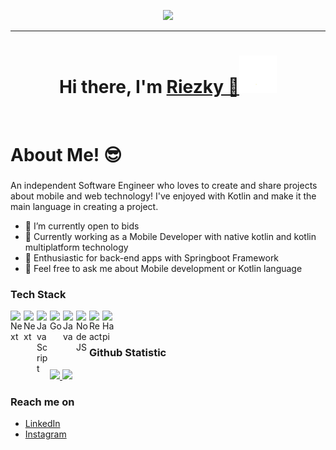 <p align="center">
  <img src="https://miro.medium.com/max/2048/1*OohqW5DGh9CQS4hLY5FXzA.png" height="230"/>
</p>
<hr>
<h1 align="center">Hi there, I'm <a href="https://github.com/Aryagm">Riezky 👋<a><img src="https://github.com/Kathryn-Jie/Kathryn-Jie/blob/main/wave.gif" width="60px"/></h1>
<Br>
<h1>About Me! 😎</h1>

###

<!--
**IkkyKun10/IkkyKun10** is a ✨ _special_ ✨ repository because its `README.md` (this file) appears on your GitHub profile.

Here are some ideas to get you started:

- 🔭 I’m currently working on ...
- 🌱 I’m currently learning ...
- 👯 I’m looking to collaborate on ...
- 🤔 I’m looking for help with ...
- 💬 Ask me about ...
- 📫 How to reach me: ...
- 😄 Pronouns: ...
- ⚡ Fun fact: ...
-->

An independent Software Engineer who loves to create and share projects about mobile and web technology! I've enjoyed with Kotlin and make it the main language in creating a project.

- 🔭 I’m currently open to bids
- 🌱 Currently working as a Mobile Developer with native kotlin and kotlin multiplatform technology
- 🌱 Enthusiastic for back-end apps with Springboot Framework
- 💬 Feel free to ask me about Mobile development or Kotlin language

### Tech Stack
  <a href="https://kotlinlang.org/"><img align="left" alt="Next" title="Kotlin" width="21px" src="https://upload.wikimedia.org/wikipedia/commons/thumb/0/06/Kotlin_Icon.svg/512px-Kotlin_Icon.svg.png?20171012085709" /></a>
  <a href="https://www.python.org/"><img align="left" alt="Next" title="Kotlin" width="21px" src="https://upload.wikimedia.org/wikipedia/commons/thumb/c/c3/Python-logo-notext.svg/800px-Python-logo-notext.svg.png?20220821155029" /></a>
  <a href="#"><img align="left" alt="JavaScript" title="JavaScript" width="21px" src="https://upload.wikimedia.org/wikipedia/commons/9/99/Unofficial_JavaScript_logo_2.svg" /></a>
  <a href="https://go.dev/"><img align="left" alt="Go" title="Go" width="21px" src="https://go.dev/blog/go-brand/Go-Logo/SVG/Go-Logo_Aqua.svg" /></a>
  <a href="https://www.java.com/"><img align="left" alt="Java" title="Java" width="21px" src="https://user-images.githubusercontent.com/57354058/192750042-ac8cef17-a461-424f-9905-fdd5ca8edd15.png" /></a>
  <a href="https://nodejs.org/"><img align="left" alt="NodeJS" title="NodeJS" width="21px" src="https://logowik.com/content/uploads/images/nodejs.jpg" /></a>
  <a href="https://reactjs.org/"><img align="left" alt="React" title="React" width="21px" src="https://cdn.worldvectorlogo.com/logos/react-2.svg" /></a>
  <a href="https://hapi.dev/"><img align="left" alt="Hapi" title="Hapi (NodeJS HTTP Framework)" width="21px" src="https://avatars.githubusercontent.com/u/3774533?s=200&v=4" /></a>
  <br>
  <br>
  
### Github Statistic
<p align="left">
<a href="https://github.com/IkkyKun10">
  <img height="180em" src="https://github-readme-stats-eight-theta.vercel.app/api?username=IkkyKun10&show_icons=true&theme=algolia&include_all_commits=true&count_private=true"/>
  <img height="180em" src="https://github-readme-stats-eight-theta.vercel.app/api/top-langs/?username=IkkyKun10&layout=compact&langs_count=8&theme=algolia"/>
</a>
</p>

### Reach me on
- <a href="https://linkedin.com/in/riezki-maisyar/">LinkedIn</a>
- <a href="https://Instagram.com/riezkymr">Instagram</a>
